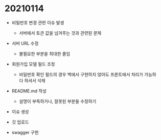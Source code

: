 # 20210114

- 비밀번호 변경 관련 이슈 발생
  - 서버에서 토큰 값을 넘겨주는 것과 관련된 문제
- 서버 URL 수정
  - 불필요한 부분을 최대한 줄임
- 회원가입 모델 필드 조정
  - 비밀번호 확인 필드의 경우 백에서 구현하지 않아도 프론트에서 처리가 가능하다 하셔서 삭제
- README.md 작성
  - 설명이 부족하거나, 잘못된 부분들 수정하기

- 이슈 생성
- 깃 업로드
- swagger 구현